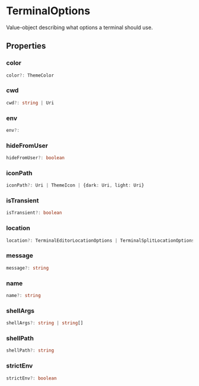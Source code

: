 # TerminalOptions

Value-object describing what options a terminal should use.

## Properties

### color

```typescript
color?: ThemeColor
```

### cwd

```typescript
cwd?: string | Uri
```

### env

```typescript
env?:
```

### hideFromUser

```typescript
hideFromUser?: boolean
```

### iconPath

```typescript
iconPath?: Uri | ThemeIcon | {dark: Uri, light: Uri}
```

### isTransient

```typescript
isTransient?: boolean
```

### location

```typescript
location?: TerminalEditorLocationOptions | TerminalSplitLocationOptions | TerminalLocation
```

### message

```typescript
message?: string
```

### name

```typescript
name?: string
```

### shellArgs

```typescript
shellArgs?: string | string[]
```

### shellPath

```typescript
shellPath?: string
```

### strictEnv

```typescript
strictEnv?: boolean
```

